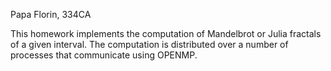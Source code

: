 Papa Florin, 334CA

This homework implements the computation of Mandelbrot or Julia fractals of a 
given interval. The computation is distributed over a number of processes that
communicate using OPENMP.